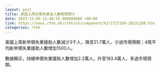 ```yaml
---
layout: post
title: 美國上周初領失業金人數較預期少
date: 2023-11-09 21:48:55.000000000 +08:00
link: https://news.rthk.hk/rthk/ch/component/k2/1727199-20231109.htm
categories: rthk
---
```


美國上周新申領失業援助人數減少3千人，降至21.7萬人，少過市場預期；4周平均新申領失業援助人數增加1500人。

數據顯示，持續申領失業援助人數增加2.2萬人，升至183.4萬人，多過市場預期。
